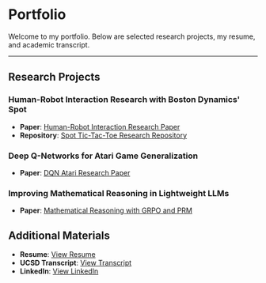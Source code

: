 # Portfolio

Welcome to my portfolio. Below are selected research projects, my resume, and academic transcript.

---

## Research Projects

### Human-Robot Interaction Research with Boston Dynamics' Spot
- **Paper**: [Human-Robot Interaction Research Paper](https://drive.google.com/file/d/1UmbrKv_NXaUHa3gQXzFt2arnuIBOxefN/view?usp=sharing)
- **Repository**: [Spot Tic-Tac-Toe Research Repository](https://github.com/theolivecode/Spot-Tic-Tac-Toe-Research)

### Deep Q-Networks for Atari Game Generalization
- **Paper**: [DQN Atari Research Paper](https://drive.google.com/file/d/13RY2JSnTtEzvIQZywAyTbB_IsAvzvdgi/view?usp=sharing)

### Improving Mathematical Reasoning in Lightweight LLMs
- **Paper**: [Mathematical Reasoning with GRPO and PRM](https://drive.google.com/file/d/1BNLwLUleU6exgDmBWiZvAfIavF-X-e9D/view?usp=sharing)

## Additional Materials
- **Resume**: [View Resume](https://drive.google.com/file/d/1GlXJr8b1hWfUxmNrpFmxLwInBShfgowP/view?usp=sharing)
- **UCSD Transcript**: [View Transcript](https://drive.google.com/file/d/1jmPbbDnFVuvYv2CHNmadWDCQQ4uHwvez/view?usp=sharing)
- **LinkedIn**: [View LinkedIn](https://www.linkedin.com/in/ali-ellahib/)
